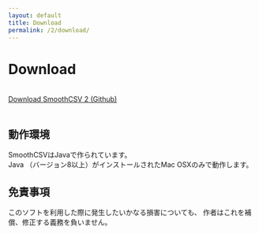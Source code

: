 ```yaml
---
layout: default
title: Download
permalink: /2/download/
---
```

 
Download
====
<br>
<a href="https://github.com/kohii/smoothcsv/releases/tag/v2.0.0-Alpha1" target="_blank">Download SmoothCSV 2 (Github)</a>
<br><br>

## 動作環境

SmoothCSVはJavaで作られています。  
Java （バージョン8以上）がインストールされたMac OSXのみで動作します。

## 免責事項

このソフトを利用した際に発生したいかなる損害についても、 作者はこれを補償、修正する義務を負いません。